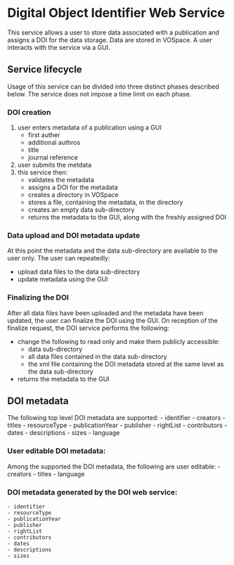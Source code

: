 # Digital Object Identifier Web Service

This service allows a user to store data associated with a publication and assigns a DOI for the data storage. Data are stored in VOSpace. A user interacts with the service via a GUI. 

## Service lifecycle
Usage of this service can be divided into three distinct phases described below. The service does not impose a time limit on each phase.

### DOI creation
1. user enters metadata of a publication using a GUI
   - first auther
   - additional authros
   - title
   - journal reference
2. user submits the metdata
3. this service then:
   - validates the metadata 
   - assigns a DOI for the metadata 
   - creates a directory in VOSpace
   - stores a file, containing the metadata, in the directory
   - creates an empty data sub-directory
   - returns the metadata to the GUI, along with the freshly assigned DOI

### Data upload and DOI metadata update
At this point the metadata and the data sub-directory are available to the user only. The user can repeatedly:
  - upload data files to the data sub-directory
  - update metadata using the GUI

### Finalizing the DOI
After all data files have been uploaded and the metadata have been updated, the user can finalize the DOI using the GUI. On reception of the finalize request, the DOI service performs the following:
  - change the following to read only and make them publicly accessible:
    - data sub-directory
    - all data files contained in the data sub-directory
    - the xml file containing the DOI metadata stored at the same level as the data sub-directory
  - returns the metadata to the GUI
   
## DOI metadata
The following top level DOI metadata are supported:
    - identifier
    - creators
    - titles
    - resourceType
    - publicationYear
    - publisher
    - rightList
    - contributors
    - dates
    - descriptions
    - sizes
    - language 

### User editable DOI metadata:
Among the supported the DOI metadata, the following are user editable:
    - creators
    - titles
    - language 

### DOI metadata generated by the DOI web service:
    - identifier
    - resourceType
    - publicationYear
    - publisher
    - rightList
    - contributors
    - dates
    - descriptions
    - sizes
